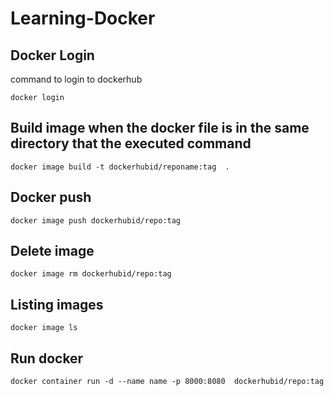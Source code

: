 # Learning-Docker

## Docker Login

command to login to dockerhub

`docker login`

## Build image when the docker file is in the same directory that the executed command

`docker image build -t dockerhubid/reponame:tag  .`


## Docker push

`docker image push dockerhubid/repo:tag`


## Delete image

`docker image rm dockerhubid/repo:tag`


## Listing images


`docker image ls`


## Run docker

`docker container run -d --name name -p 8000:8080  dockerhubid/repo:tag`
